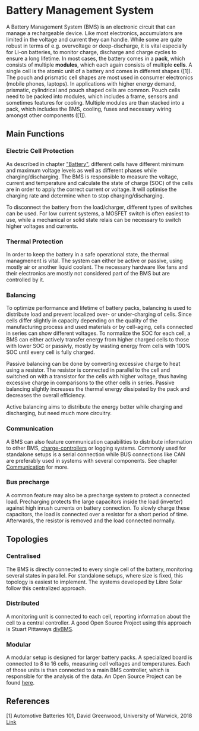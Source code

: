 # Battery Management System

A Battery Management System (BMS) is an electronic circuit that can manage a rechargeable device. Like most electronics, accumulators are limited in the voltage and current they can handle. While some are quite robust in terms of e.g. overvoltage or deep-discharge, it is vital especially for Li-on batteries, to monitor charge, discharge and charge cycles to ensure a long lifetime.
In most cases, the battery comes in a **pack**, which consists of multiple **modules**, which each again consists of multiple **cells**. A single cell is the atomic unit of a battery and comes in different shapes ([1]). The pouch and prismatic cell shapes are most used in consumer electronics (mobile phones, laptops). In applications with higher energy demand, prismatic, cylindrical and pouch shaped cells are common. Pouch cells need to be packed into modules, which includes a frame, sensors and sometimes features for cooling. Multiple modules are than stacked into a pack, which includes the BMS, cooling, fuses and necessary wiring amongst other components ([1]).

## Main Functions

### Electric Cell Protection

As described in chapter ["Battery"](battery.md), different cells have different minimum and maximum voltage levels as well as different phases while charging/discharging.
The BMS is responsible to measure the voltage, current and temperature and calculate the state of charge (SOC) of the cells are in order to apply the correct current or voltage.
It will optimise the charging rate and determine when to stop charging/discharging.

To disconnect the battery from the load/charger, different types of switches can be used. For low current systems, a MOSFET switch is often easiest to use, while a mechanical or solid state relais can be necessary to switch higher voltages and currents.



### Thermal Protection

In order to keep the battery in a safe operational state, the thermal managmenent is vital. The system can either be active or passive, using mostly air or another liquid coolant. The necessary hardware like fans and their electronics are mostly not considered part of the BMS but are controlled by it.


### Balancing

To optimize performance and lifetime of battery packs, balancing is used to distribute load and prevent localized over- or under-charging of cells. Since cells differ slightly in capacity depending on the quality of the manufacturing process and used materials or by cell-aging, cells connected in series can show different voltages. To normalize the SOC for each cell, a BMS can either actively transfer energy from higher charged cells to those with lower SOC or passivly, mostly by wasting energy from cells with 100% SOC until every cell is fully charged.

Passive balancing can be done by converting excessive charge to heat using a resistor. The resistor is connected in parallel to the cell and switched on with a transistor for the cells with higher voltage, thus having excessive charge in comparisons to the other cells in series. Passive balancing slightly increases the thermal energy dissipated by the pack and decreases the overall efficiency.

Active balancing aims to distribute the energy better while charging and discharging, but need much more circuitry.

### Communication

A BMS can also feature communication capabilities to distribute information to other BMS, [charge-controllers](charge_controller.md) or logging systems. Commonly used for standalone setups is a serial connection while BUS connections like CAN are preferably used in systems with several components. See chapter [Communication](../development/communication.md) for more.

### Bus precharge

A common feature may also be a precharge system to protect a connected load. Precharging protects the large capacitors inside the load (inverter) against high inrush currents on battery connection. To slowly charge these capacitors, the load is connected over a resistor for a short period of time. Afterwards, the resistor is removed and the load connected normally. 

## Topologies

### Centralised

The BMS is directly connected to every single cell of the battery, monitoring several states in parallel. For standalone setups, where size is fixed, this topology is easiest to implement. The systems developed by Libre Solar follow this centralized approach.

<fig-caption src="system/bms_centralized.svg" caption="Centralized BMS layout" num="1" />


### Distributed

A monitoring unit is connected to each cell, reporting information about the cell to a central controller. A good Open Source Project using this approach is Stuart Pittaways [diyBMS](https://github.com/stuartpittaway/diyBMSv4).

<fig-caption src="system/bms_distributed.svg" caption="Distributed BMS layout" num="2" />

### Modular

A modular setup is designed for larger battery packs. A specialized board is connected to 8 to 16 cells, measuring cell voltages and temperatures. Each of those units is than connected to a main BMS controller, which is responsible for the analysis of the data. An Open Source Project can be found [here](https://foxbms.org/).

<fig-caption src="system/bms_modular.svg" caption="Modular BMS layout" num="3" />

<h2>References</h2>

[1] Automotive Batteries 101, David Greenwood, University of Warwick,  2018 [Link](https://warwick.ac.uk/fac/sci/wmg/business/automotive_batteries_101_wmg-apc.pdf)
